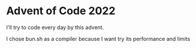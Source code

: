 # Advent of Code 2022


I'll try to code every day by this advent.

I chose bun.sh as a compiler because I want try its performance and limits
